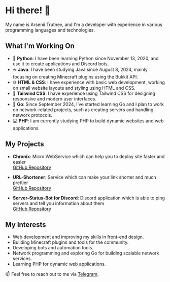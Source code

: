 # Hi there! 👋

My name is Arsenii Trutnev, and I'm a developer with experience in various programming languages and technologies.

## What I'm Working On

- 🐍 **Python**: I have been learning Python since November 13, 2020, and use it to create applications and Discord bots.
- ☕ **Java**: I have been studying Java since August 8, 2024, mainly focusing on creating Minecraft plugins using the Bukkit API.
- 🌐 **HTML & CSS**: I have experience with basic web development, working on small website layouts and styling using HTML and CSS.
- 🎨 **Tailwind CSS**: I have experience using Tailwind CSS for designing responsive and modern user interfaces.
- 🚀 **Go**: Since September 2024, I’ve started learning Go and I plan to work on network-related projects, such as creating servers and handling network protocols.
- 💻 **PHP**: I am currently studying PHP to build dynamic websites and web applications.

## My Projects

- **Chronix**: Micro WebService which can help you to deploy site faster and easier  
  [GitHub Repository](https://github.com/1strewave/Chronix)

- **URL-Shortener**: Service which can make your link shorter and much prettier  
  [GitHub Repository](https://github.com/1strewave/URL-Shortener)

- **Server-Status-Bot for Discord**: Discord application which is able to ping servers and tell you information about them  
  [GitHub Repository](https://github.com/1strewave/Minecraft-Server-Status-Bot-In-Discord)

## My Interests

- Web development and improving my skills in front-end design.
- Building Minecraft plugins and tools for the community.
- Developing bots and automation tools.
- Network programming and exploring Go for building scalable network services.
- Learning PHP for dynamic web applications.

📫 Feel free to reach out to me via [Telegram](https://t.me/JavaGovnoCoder).
